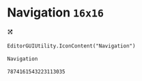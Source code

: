# Navigation `16x16`
<img src="/img/Navigation.png" width=16 height=16>

``` CSharp
EditorGUIUtility.IconContent("Navigation")
```
```
Navigation
```
```
7874161543223113035
```
